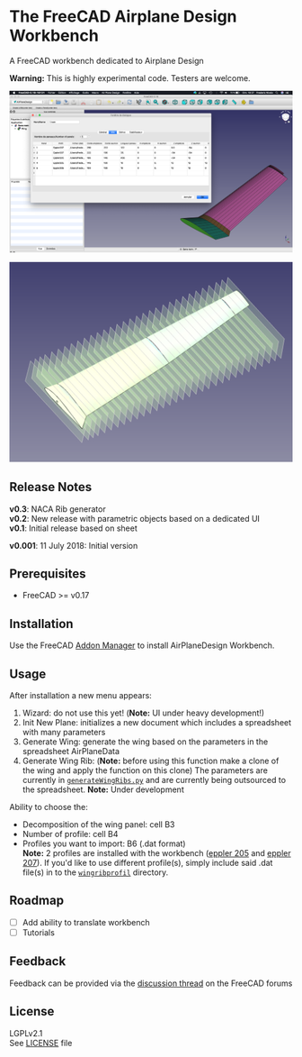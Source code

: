 # The FreeCAD Airplane Design Workbench

A FreeCAD workbench dedicated to Airplane Design  

**Warning:** This is highly experimental code. Testers are welcome.

![AirPlaneDesign-UI-screen](resources/AirPlaneDesignWorkbench-V0.3.png)

![WingProfile-screenshot](resources/AirplaneDesign001.png)

## Release Notes
**v0.3**: NACA Rib generator  
**v0.2**: New release with parametric objects based on a dedicated UI  
**v0.1**: Initial release based on sheet  

**v0.001**: 11 July 2018: Initial version

## Prerequisites
* FreeCAD >= v0.17

## Installation
Use the FreeCAD [Addon Manager](https://github.com/FreeCAD/FreeCAD-addons#installing) to install AirPlaneDesign Workbench.

## Usage
After installation a new menu appears:  
1. Wizard: do not use this yet! (**Note:** UI under heavy development!)  
2. Init New Plane: initializes a new document which includes a spreadsheet with many parameters  
3. Generate Wing: generate the wing based on the parameters in the spreadsheet AirPlaneData  
4. Generate Wing Rib: (**Note:** before using this function make a clone of the wing and apply the function on this clone) The parameters are currently in [`generateWingRibs.py`](generateWingRibs.py) and are currently being outsourced to the spreadsheet. **Note:** Under development

Ability to choose the:  
* Decomposition of the wing panel: cell B3  
* Number of profile: cell B4  
* Profiles you want to import: B6 (.dat format)  
 **Note:** 2 profiles are installed with the workbench ([eppler 205](wingribprofil/e205.dat) and [eppler 207](wingribprofil/e207.dat)). If you'd like to use different profile(s), simply include said .dat file(s) in to the [`wingribprofil`](wingribprofil/) directory.

## Roadmap

- [ ] Add ability to translate workbench
- [ ] Tutorials

## Feedback
Feedback can be provided via the [discussion thread](https://forum.freecadweb.org/viewtopic.php?f=9&t=38917) on the FreeCAD forums

## License
LGPLv2.1  
See [LICENSE](LICENSE) file
